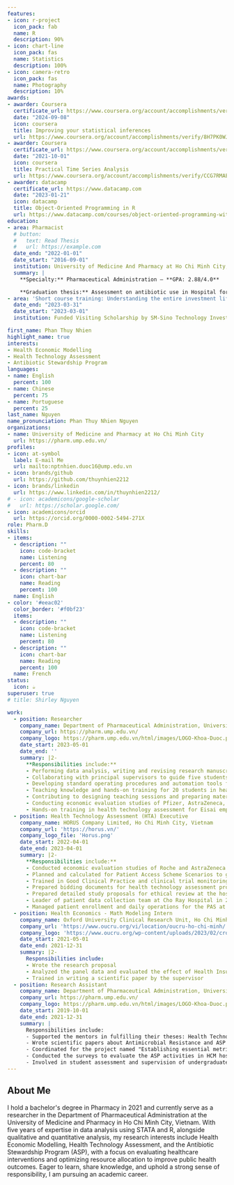 ```yaml
---
features:
- icon: r-project
  icon_pack: fab
  name: R
  description: 90%
- icon: chart-line
  icon_pack: fas
  name: Statistics
  description: 100%
- icon: camera-retro
  icon_pack: fas
  name: Photography
  description: 10%
awards:
- awarder: Coursera
  certificate_url: https://www.coursera.org/account/accomplishments/verify/8H7PK0WJZWNH
  date: "2024-09-08"
  icon: coursera
  title: Improving your statistical inferences
  url: https://www.coursera.org/account/accomplishments/verify/8H7PK0WJZWNH
- awarder: Coursera
  certificate_url: https://www.coursera.org/account/accomplishments/verify/CCG7RMAEEX47
  date: "2021-10-01"
  icon: coursera
  title: Practical Time Series Analysis
  url: https://www.coursera.org/account/accomplishments/verify/CCG7RMAEEX47
- awarder: datacamp
  certificate_url: https://www.datacamp.com
  date: "2023-01-21"
  icon: datacamp
  title: Object-Oriented Programming in R
  url: https://www.datacamp.com/courses/object-oriented-programming-with-s3-and-r6-in-r
education:
- area: Pharmacist
  # button:
  #   text: Read Thesis
  #   url: https://example.com
  date_end: "2022-01-01"
  date_start: "2016-09-01"
  institution: University of Medicine And Pharmacy at Ho Chi Minh City, Ho Chi Minh City, Vietnam
  summary: |
    **Specialty:** Pharmaceutical Administration – **GPA: 2.88/4.0**

    **Graduation thesis:** Assessment on antibiotic use in Hospital for Tropical Disease and Thong Nhat Hospital from 2017 to 2020 by antimicrobial stewardship metrics (Grade: 10.0/10.0, Supervisor: Nguyen Thi Hai Yen, PhD in Public Health)
- area: 'Short course training: Understanding the entire investment lifecycle - from scientific innovation to market impact of pharmaceutical and healthcare startups'
  date_end: "2023-03-31"
  date_start: "2023-03-01"
  institution: Funded Visiting Scholarship by SM-Sino Technology Investment

first_name: Phan Thuy Nhien
highlight_name: true
interests:
- Health Economic Modelling
- Health Technology Assessment
- Antibiotic Stewardship Program
languages:
- name: English
  percent: 100
- name: Chinese
  percent: 75
- name: Portuguese
  percent: 25
last_name: Nguyen
name_pronunciation: Phan Thuy Nhien Nguyen
organizations:
- name: University of Medicine and Pharmacy at Ho Chi Minh City
  url: https://pharm.ump.edu.vn/
profiles:
- icon: at-symbol
  label: E-mail Me
  url: mailto:nptnhien.duoc16@ump.edu.vn
- icon: brands/github
  url: https://github.com/thuynhien2212
- icon: brands/linkedin
  url: https://www.linkedin.com/in/thuynhien2212/
# - icon: academicons/google-scholar
#   url: https://scholar.google.com/
- icon: academicons/orcid
  url: https://orcid.org/0000-0002-5494-271X
role: Pharm.D
skills:
- items:
  - description: ""
    icon: code-bracket
    name: Listening
    percent: 80
  - description: ""
    icon: chart-bar
    name: Reading
    percent: 100
  name: English
- color: '#eeac02'
  color_border: '#f0bf23'
  items:
  - description: ""
    icon: code-bracket
    name: Listening
    percent: 80
  - description: ""
    icon: chart-bar
    name: Reading
    percent: 100
  name: French
status:
  icon: ☕️
superuser: true
# title: Shirley Nguyen

work:
  - position: Researcher
    company_name: Department of Pharmaceutical Administration, University of Medicine And Pharmacy at Ho Chi Minh City, Ho Chi Minh City, Vietnam
    company_url: https://pharm.ump.edu.vn/
    company_logo: https://pharm.ump.edu.vn/html/images/LOGO-Khoa-Duoc.png
    date_start: 2023-05-01
    date_end: ''
    summary: |2-
      **Responsibilities include:**
      - Performing data analysis, writing and revising research manuscripts
      - Collaborating with principal supervisors to guide five students through undergraduate dissertations (Infectious Diseases, Drug Utilization, and Health Technology Assessment Topics)
      - Developing standard operating procedures and automation tools for hospital data pooling, cleaning, and analysis using R and Stata
      - Teaching knowledge and hands-on training for 20 students in health economics
      - Contributing to designing teaching sessions and preparing materials on Pharmaceutical Legislation for undergraduate programs
      - Conducting economic evaluation studies of Pfizer, AstraZeneca, and Merck products, including developing HECON models using VBA and R, disseminating research findings, writing reports, preparing materials for the conferences
      - Hands-on training in health technology assessment for Eisai employees
  - position: Health Technology Assessment (HTA) Executive
    company_name: HORUS Company Limited, Ho Chi Minh City, Vietnam
    company_url: 'https://horus.vn/'
    company_logo_file: 'Horus.png'
    date_start: 2022-04-01
    date_end: 2023-04-01
    summary: |2-
      **Responsibilities include:**
      - Conducted economic evaluation studies of Roche and AstraZeneca products 
      - Planned and calculated for Patient Access Scheme Scenarios to gain patient access to anticancer treatments
      - Trained in Good Clinical Practice and clinical trial monitoring process
      - Prepared bidding documents for health technology assessment projects
      - Prepared detailed study proposals for ethical review at the hospital
      - Leader of patient data collection team at Cho Ray Hospital in 2022 (Economic burden of lung cancer patients at Cho Ray Hospital)- - Oversaw the overall PAS compliance and coordination between the hospital, pharmaceutical companies, and regulatory bodies
      - Managed patient enrollment and daily operations for the PAS at the hospital
  - position: Health Economics - Math Modeling Intern
    company_name: Oxford University Clinical Research Unit, Ho Chi Minh City, Vietnam
    company_url: 'https://www.oucru.org/vi/location/oucru-ho-chi-minh/'
    company_logo: 'https://www.oucru.org/wp-content/uploads/2023/02/cropped-cropped-oucru-logo-e1676437479194-150x113.png'
    date_start: 2021-05-01
    date_end: 2021-12-31
    summary: |2-
      Responsibilities include:
      - Wrote the research proposal
      - Analyzed the panel data and evaluated the effect of Health Insurance Law on catastrophic health expenditure and impoverishment by causal inference methods
      - Trained in writing a scientific paper by the supervisor 
  - position: Research Assistant
    company_name: Department of Pharmaceutical Administration, University of Medicine And Pharmacy at Ho Chi Minh City, Ho Chi Minh City, Vietnam
    company_url: https://pharm.ump.edu.vn/
    company_logo: https://pharm.ump.edu.vn/html/images/LOGO-Khoa-Duoc.png
    date_start: 2019-10-01
    date_end: 2021-12-31
    summary: |
      Responsibilities include:
      - Supported the mentors in fulfilling their theses: Health Technology Assessment of the two-stage ASP in HTD applying cost-effectiveness analysis and evaluating the long-term impact of the ASP by Simulation Modeling.
      - Wrote scientific papers about Antimicrobial Resistance and ASP in the Hospital for Tropical Disease in HCM City
      - Coordinated for the project named "Establishing essential metrics for ASP in hospitals" Project (QD709/QD-SKHCN)
      - Conducted the surveys to evaluate the ASP activities in HCM hospitals as well as the practical and effective ASP metrics
      - Involved in student assessment and supervision of undergraduate students for dissertation methodology 
---
```


## About Me

I hold a bachelor's degree in Pharmacy in 2021 and currently serve as a researcher in the Department of Pharmaceutical Administration at the University of Medicine and Pharmacy in Ho Chi Minh City, Vietnam. With five years of expertise in data analysis using STATA and R, alongside qualitative and quantitative analysis, my research interests include Health Economic Modelling, Health Technology Assessment, and the Antibiotic Stewardship Program (ASP), with a focus on evaluating healthcare interventions and optimizing resource allocation to improve public health outcomes. Eager to learn, share knowledge, and uphold a strong sense of responsibility, I am pursuing an academic career.
